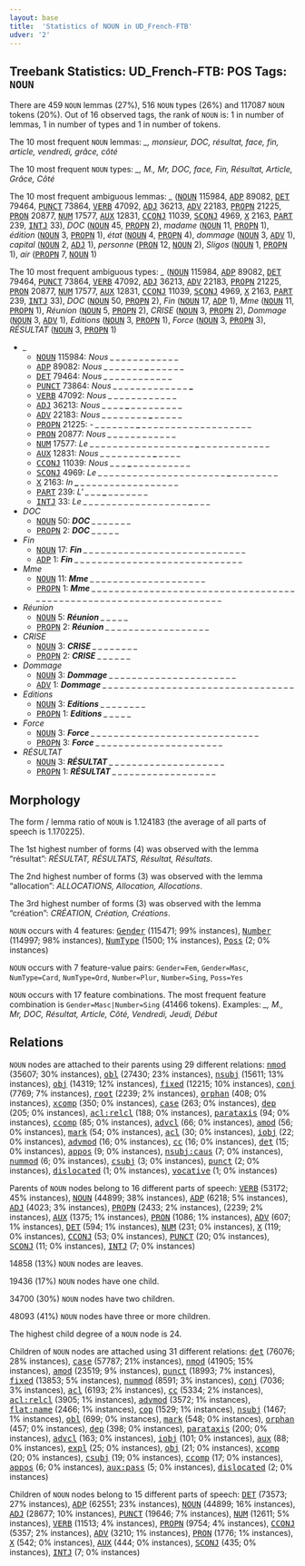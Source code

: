 ```yaml
---
layout: base
title:  'Statistics of NOUN in UD_French-FTB'
udver: '2'
---
```


## Treebank Statistics: UD_French-FTB: POS Tags: `NOUN`

There are 459 `NOUN` lemmas (27%), 516 `NOUN` types (26%) and 117087 `NOUN` tokens (20%).
Out of 16 observed tags, the rank of `NOUN` is: 1 in number of lemmas, 1 in number of types and 1 in number of tokens.

The 10 most frequent `NOUN` lemmas: <em>_, monsieur, DOC, résultat, face, fin, article, vendredi, grâce, côté</em>

The 10 most frequent `NOUN` types:  <em>_, M., Mr, DOC, face, Fin, Résultat, Article, Grâce, Côté</em>

The 10 most frequent ambiguous lemmas: <em>_</em> (<tt><a href="fr_ftb-pos-NOUN.html">NOUN</a></tt> 115984, <tt><a href="fr_ftb-pos-ADP.html">ADP</a></tt> 89082, <tt><a href="fr_ftb-pos-DET.html">DET</a></tt> 79464, <tt><a href="fr_ftb-pos-PUNCT.html">PUNCT</a></tt> 73864, <tt><a href="fr_ftb-pos-VERB.html">VERB</a></tt> 47092, <tt><a href="fr_ftb-pos-ADJ.html">ADJ</a></tt> 36213, <tt><a href="fr_ftb-pos-ADV.html">ADV</a></tt> 22183, <tt><a href="fr_ftb-pos-PROPN.html">PROPN</a></tt> 21225, <tt><a href="fr_ftb-pos-PRON.html">PRON</a></tt> 20877, <tt><a href="fr_ftb-pos-NUM.html">NUM</a></tt> 17577, <tt><a href="fr_ftb-pos-AUX.html">AUX</a></tt> 12831, <tt><a href="fr_ftb-pos-CCONJ.html">CCONJ</a></tt> 11039, <tt><a href="fr_ftb-pos-SCONJ.html">SCONJ</a></tt> 4969, <tt><a href="fr_ftb-pos-X.html">X</a></tt> 2163, <tt><a href="fr_ftb-pos-PART.html">PART</a></tt> 239, <tt><a href="fr_ftb-pos-INTJ.html">INTJ</a></tt> 33), <em>DOC</em> (<tt><a href="fr_ftb-pos-NOUN.html">NOUN</a></tt> 45, <tt><a href="fr_ftb-pos-PROPN.html">PROPN</a></tt> 2), <em>madame</em> (<tt><a href="fr_ftb-pos-NOUN.html">NOUN</a></tt> 11, <tt><a href="fr_ftb-pos-PROPN.html">PROPN</a></tt> 1), <em>édition</em> (<tt><a href="fr_ftb-pos-NOUN.html">NOUN</a></tt> 3, <tt><a href="fr_ftb-pos-PROPN.html">PROPN</a></tt> 1), <em>état</em> (<tt><a href="fr_ftb-pos-NOUN.html">NOUN</a></tt> 4, <tt><a href="fr_ftb-pos-PROPN.html">PROPN</a></tt> 4), <em>dommage</em> (<tt><a href="fr_ftb-pos-NOUN.html">NOUN</a></tt> 3, <tt><a href="fr_ftb-pos-ADV.html">ADV</a></tt> 1), <em>capital</em> (<tt><a href="fr_ftb-pos-NOUN.html">NOUN</a></tt> 2, <tt><a href="fr_ftb-pos-ADJ.html">ADJ</a></tt> 1), <em>personne</em> (<tt><a href="fr_ftb-pos-PRON.html">PRON</a></tt> 12, <tt><a href="fr_ftb-pos-NOUN.html">NOUN</a></tt> 2), <em>Sligos</em> (<tt><a href="fr_ftb-pos-NOUN.html">NOUN</a></tt> 1, <tt><a href="fr_ftb-pos-PROPN.html">PROPN</a></tt> 1), <em>air</em> (<tt><a href="fr_ftb-pos-PROPN.html">PROPN</a></tt> 7, <tt><a href="fr_ftb-pos-NOUN.html">NOUN</a></tt> 1)

The 10 most frequent ambiguous types:  <em>_</em> (<tt><a href="fr_ftb-pos-NOUN.html">NOUN</a></tt> 115984, <tt><a href="fr_ftb-pos-ADP.html">ADP</a></tt> 89082, <tt><a href="fr_ftb-pos-DET.html">DET</a></tt> 79464, <tt><a href="fr_ftb-pos-PUNCT.html">PUNCT</a></tt> 73864, <tt><a href="fr_ftb-pos-VERB.html">VERB</a></tt> 47092, <tt><a href="fr_ftb-pos-ADJ.html">ADJ</a></tt> 36213, <tt><a href="fr_ftb-pos-ADV.html">ADV</a></tt> 22183, <tt><a href="fr_ftb-pos-PROPN.html">PROPN</a></tt> 21225, <tt><a href="fr_ftb-pos-PRON.html">PRON</a></tt> 20877, <tt><a href="fr_ftb-pos-NUM.html">NUM</a></tt> 17577, <tt><a href="fr_ftb-pos-AUX.html">AUX</a></tt> 12831, <tt><a href="fr_ftb-pos-CCONJ.html">CCONJ</a></tt> 11039, <tt><a href="fr_ftb-pos-SCONJ.html">SCONJ</a></tt> 4969, <tt><a href="fr_ftb-pos-X.html">X</a></tt> 2163, <tt><a href="fr_ftb-pos-PART.html">PART</a></tt> 239, <tt><a href="fr_ftb-pos-INTJ.html">INTJ</a></tt> 33), <em>DOC</em> (<tt><a href="fr_ftb-pos-NOUN.html">NOUN</a></tt> 50, <tt><a href="fr_ftb-pos-PROPN.html">PROPN</a></tt> 2), <em>Fin</em> (<tt><a href="fr_ftb-pos-NOUN.html">NOUN</a></tt> 17, <tt><a href="fr_ftb-pos-ADP.html">ADP</a></tt> 1), <em>Mme</em> (<tt><a href="fr_ftb-pos-NOUN.html">NOUN</a></tt> 11, <tt><a href="fr_ftb-pos-PROPN.html">PROPN</a></tt> 1), <em>Réunion</em> (<tt><a href="fr_ftb-pos-NOUN.html">NOUN</a></tt> 5, <tt><a href="fr_ftb-pos-PROPN.html">PROPN</a></tt> 2), <em>CRISE</em> (<tt><a href="fr_ftb-pos-NOUN.html">NOUN</a></tt> 3, <tt><a href="fr_ftb-pos-PROPN.html">PROPN</a></tt> 2), <em>Dommage</em> (<tt><a href="fr_ftb-pos-NOUN.html">NOUN</a></tt> 3, <tt><a href="fr_ftb-pos-ADV.html">ADV</a></tt> 1), <em>Editions</em> (<tt><a href="fr_ftb-pos-NOUN.html">NOUN</a></tt> 3, <tt><a href="fr_ftb-pos-PROPN.html">PROPN</a></tt> 1), <em>Force</em> (<tt><a href="fr_ftb-pos-NOUN.html">NOUN</a></tt> 3, <tt><a href="fr_ftb-pos-PROPN.html">PROPN</a></tt> 3), <em>RÉSULTAT</em> (<tt><a href="fr_ftb-pos-NOUN.html">NOUN</a></tt> 3, <tt><a href="fr_ftb-pos-PROPN.html">PROPN</a></tt> 1)


* <em>_</em>
  * <tt><a href="fr_ftb-pos-NOUN.html">NOUN</a></tt> 115984: <em>Nous _ _ <b>_</b> _ _ _ <b>_</b> _ _ _ _ _ _ _</em>
  * <tt><a href="fr_ftb-pos-ADP.html">ADP</a></tt> 89082: <em>Nous _ _ _ _ _ _ _ <b>_</b> _ _ _ _ _ _</em>
  * <tt><a href="fr_ftb-pos-DET.html">DET</a></tt> 79464: <em>Nous _ <b>_</b> _ _ _ <b>_</b> _ _ _ _ _ _ _ _</em>
  * <tt><a href="fr_ftb-pos-PUNCT.html">PUNCT</a></tt> 73864: <em>Nous _ _ _ _ _ _ _ _ _ _ _ _ _ <b>_</b></em>
  * <tt><a href="fr_ftb-pos-VERB.html">VERB</a></tt> 47092: <em>Nous <b>_</b> _ _ _ _ _ _ _ _ _ _ _ <b>_</b> _</em>
  * <tt><a href="fr_ftb-pos-ADJ.html">ADJ</a></tt> 36213: <em>Nous _ _ _ _ <b>_</b> _ _ _ _ _ _ _ _ _</em>
  * <tt><a href="fr_ftb-pos-ADV.html">ADV</a></tt> 22183: <em>Nous _ _ _ _ _ _ _ _ <b>_</b> _ _ _ _ _</em>
  * <tt><a href="fr_ftb-pos-PROPN.html">PROPN</a></tt> 21225: <em>- _ _ _ _ _ _ _ <b>_</b> _ _ _ _ _ _ _ _ _ _ _ _ _ _ _ _ _ _ _</em>
  * <tt><a href="fr_ftb-pos-PRON.html">PRON</a></tt> 20877: <em>Nous _ _ _ _ _ _ _ _ _ _ <b>_</b> <b>_</b> _ _</em>
  * <tt><a href="fr_ftb-pos-NUM.html">NUM</a></tt> 17577: <em>Le _ _ _ _ _ _ _ _ _ _ _ _ _ _ _ _ _ _ <b>_</b> _ _ _ _ _ _ _ _ _ _ _ _</em>
  * <tt><a href="fr_ftb-pos-AUX.html">AUX</a></tt> 12831: <em>Nous _ _ _ _ _ _ _ _ _ <b>_</b> _ _ _ _</em>
  * <tt><a href="fr_ftb-pos-CCONJ.html">CCONJ</a></tt> 11039: <em>Nous _ _ _ <b>_</b> _ _ _ _ _ _ _ _ _ _</em>
  * <tt><a href="fr_ftb-pos-SCONJ.html">SCONJ</a></tt> 4969: <em>Le _ _ _ _ _ _ _ _ _ _ _ _ _ _ _ _ _ _ _ _ _ _ <b>_</b> _ _ _ _ _ _ _ _</em>
  * <tt><a href="fr_ftb-pos-X.html">X</a></tt> 2163: <em>In <b>_</b> _ _ _ _ _ _ _ _ _ _ _ _ _ _ _ _ _</em>
  * <tt><a href="fr_ftb-pos-PART.html">PART</a></tt> 239: <em>L' _ _ _ <b>_</b> _ _ _ _ _ _ _</em>
  * <tt><a href="fr_ftb-pos-INTJ.html">INTJ</a></tt> 33: <em>Le _ _ _ _ _ _ _ _ _ _ _ _ _ _ _ _ _ _ <b>_</b> _ _ _</em>
* <em>DOC</em>
  * <tt><a href="fr_ftb-pos-NOUN.html">NOUN</a></tt> 50: <em><b>DOC</b> _ _ _ _ _ _ _</em>
  * <tt><a href="fr_ftb-pos-PROPN.html">PROPN</a></tt> 2: <em><b>DOC</b> _ _ _ _ _</em>
* <em>Fin</em>
  * <tt><a href="fr_ftb-pos-NOUN.html">NOUN</a></tt> 17: <em><b>Fin</b> _ _ _ _ _ _ _ _ _ _ _ _ _ _ _ _ _ _ _ _ _ _ _ _ _ _ _ _</em>
  * <tt><a href="fr_ftb-pos-ADP.html">ADP</a></tt> 1: <em><b>Fin</b> _ _ _ _ _ _ _ _ _ _ _ _ _ _ _ _ _ _ _ _ _ _ _ _ _ _ _ _ _</em>
* <em>Mme</em>
  * <tt><a href="fr_ftb-pos-NOUN.html">NOUN</a></tt> 11: <em><b>Mme</b> _ _ _ _ _ _ _ _ _ _ _ _ _ _ _ _ _ _ _ _</em>
  * <tt><a href="fr_ftb-pos-PROPN.html">PROPN</a></tt> 1: <em><b>Mme</b> _ _ _ _ _ _ _ _ _ _ _ _ _ _ _ _ _ _ _ _ _ _ _ _ _ _ _ _ _ _ _ _ _ _ _ _ _ _ _ _ _ _ _ _ _ _ _ _ _ _ _ _ _ _ _ _ _ _ _ _ _ _ _ _ _ _ _</em>
* <em>Réunion</em>
  * <tt><a href="fr_ftb-pos-NOUN.html">NOUN</a></tt> 5: <em><b>Réunion</b> _ _ _ _ _</em>
  * <tt><a href="fr_ftb-pos-PROPN.html">PROPN</a></tt> 2: <em><b>Réunion</b> _ _ _ _ _ _ _ _ _ _ _ _ _ _ _ _ _ _</em>
* <em>CRISE</em>
  * <tt><a href="fr_ftb-pos-NOUN.html">NOUN</a></tt> 3: <em><b>CRISE</b> _ _ _ _ _ _ _ _</em>
  * <tt><a href="fr_ftb-pos-PROPN.html">PROPN</a></tt> 2: <em><b>CRISE</b> _ _ _ _ _ _</em>
* <em>Dommage</em>
  * <tt><a href="fr_ftb-pos-NOUN.html">NOUN</a></tt> 3: <em><b>Dommage</b> _ _ _ _ _ _ _ _ _ _ _ _ _ _ _ _ _ _ _ _ _ _</em>
  * <tt><a href="fr_ftb-pos-ADV.html">ADV</a></tt> 1: <em><b>Dommage</b> _ _ _ _ _ _ _ _ _ _ _ _ _ _ _ _ _ _ _ _ _ _ _ _ _ _ _ _ _ _ _ _ _</em>
* <em>Editions</em>
  * <tt><a href="fr_ftb-pos-NOUN.html">NOUN</a></tt> 3: <em><b>Editions</b> _ _ _ _ _ _ _ _</em>
  * <tt><a href="fr_ftb-pos-PROPN.html">PROPN</a></tt> 1: <em><b>Editions</b> _ _ _ _ _</em>
* <em>Force</em>
  * <tt><a href="fr_ftb-pos-NOUN.html">NOUN</a></tt> 3: <em><b>Force</b> _ _ _ _ _ _ _ _ _ _ _ _ _ _ _ _ _ _ _ _ _ _ _ _ _ _ _ _ _</em>
  * <tt><a href="fr_ftb-pos-PROPN.html">PROPN</a></tt> 3: <em><b>Force</b> _ _ _ _ _ _ _ _ _ _ _ _ _ _ _ _ _ _ _ _ _ _</em>
* <em>RÉSULTAT</em>
  * <tt><a href="fr_ftb-pos-NOUN.html">NOUN</a></tt> 3: <em><b>RÉSULTAT</b> _ _ _ _ _ _ _ _ _ _ _ _ _ _ _ _ _ _ _ _</em>
  * <tt><a href="fr_ftb-pos-PROPN.html">PROPN</a></tt> 1: <em><b>RÉSULTAT</b> _ _ _ _ _ _ _ _ _ _ _ _ _ _ _ _ _ _</em>

## Morphology

The form / lemma ratio of `NOUN` is 1.124183 (the average of all parts of speech is 1.170225).

The 1st highest number of forms (4) was observed with the lemma “résultat”: <em>RÉSULTAT, RÉSULTATS, Résultat, Résultats</em>.

The 2nd highest number of forms (3) was observed with the lemma “allocation”: <em>ALLOCATIONS, Allocation, Allocations</em>.

The 3rd highest number of forms (3) was observed with the lemma “création”: <em>CRÉATION, Création, Créations</em>.

`NOUN` occurs with 4 features: <tt><a href="fr_ftb-feat-Gender.html">Gender</a></tt> (115471; 99% instances), <tt><a href="fr_ftb-feat-Number.html">Number</a></tt> (114997; 98% instances), <tt><a href="fr_ftb-feat-NumType.html">NumType</a></tt> (1500; 1% instances), <tt><a href="fr_ftb-feat-Poss.html">Poss</a></tt> (2; 0% instances)

`NOUN` occurs with 7 feature-value pairs: `Gender=Fem`, `Gender=Masc`, `NumType=Card`, `NumType=Ord`, `Number=Plur`, `Number=Sing`, `Poss=Yes`

`NOUN` occurs with 17 feature combinations.
The most frequent feature combination is `Gender=Masc|Number=Sing` (41466 tokens).
Examples: <em>_, M., Mr, DOC, Résultat, Article, Côté, Vendredi, Jeudi, Début</em>


## Relations

`NOUN` nodes are attached to their parents using 29 different relations: <tt><a href="fr_ftb-dep-nmod.html">nmod</a></tt> (35607; 30% instances), <tt><a href="fr_ftb-dep-obl.html">obl</a></tt> (27430; 23% instances), <tt><a href="fr_ftb-dep-nsubj.html">nsubj</a></tt> (15611; 13% instances), <tt><a href="fr_ftb-dep-obj.html">obj</a></tt> (14319; 12% instances), <tt><a href="fr_ftb-dep-fixed.html">fixed</a></tt> (12215; 10% instances), <tt><a href="fr_ftb-dep-conj.html">conj</a></tt> (7769; 7% instances), <tt><a href="fr_ftb-dep-root.html">root</a></tt> (2239; 2% instances), <tt><a href="fr_ftb-dep-orphan.html">orphan</a></tt> (408; 0% instances), <tt><a href="fr_ftb-dep-xcomp.html">xcomp</a></tt> (350; 0% instances), <tt><a href="fr_ftb-dep-case.html">case</a></tt> (263; 0% instances), <tt><a href="fr_ftb-dep-dep.html">dep</a></tt> (205; 0% instances), <tt><a href="fr_ftb-dep-acl-relcl.html">acl:relcl</a></tt> (188; 0% instances), <tt><a href="fr_ftb-dep-parataxis.html">parataxis</a></tt> (94; 0% instances), <tt><a href="fr_ftb-dep-ccomp.html">ccomp</a></tt> (85; 0% instances), <tt><a href="fr_ftb-dep-advcl.html">advcl</a></tt> (66; 0% instances), <tt><a href="fr_ftb-dep-amod.html">amod</a></tt> (56; 0% instances), <tt><a href="fr_ftb-dep-mark.html">mark</a></tt> (54; 0% instances), <tt><a href="fr_ftb-dep-acl.html">acl</a></tt> (30; 0% instances), <tt><a href="fr_ftb-dep-iobj.html">iobj</a></tt> (22; 0% instances), <tt><a href="fr_ftb-dep-advmod.html">advmod</a></tt> (16; 0% instances), <tt><a href="fr_ftb-dep-cc.html">cc</a></tt> (16; 0% instances), <tt><a href="fr_ftb-dep-det.html">det</a></tt> (15; 0% instances), <tt><a href="fr_ftb-dep-appos.html">appos</a></tt> (9; 0% instances), <tt><a href="fr_ftb-dep-nsubj-caus.html">nsubj:caus</a></tt> (7; 0% instances), <tt><a href="fr_ftb-dep-nummod.html">nummod</a></tt> (6; 0% instances), <tt><a href="fr_ftb-dep-csubj.html">csubj</a></tt> (3; 0% instances), <tt><a href="fr_ftb-dep-punct.html">punct</a></tt> (2; 0% instances), <tt><a href="fr_ftb-dep-dislocated.html">dislocated</a></tt> (1; 0% instances), <tt><a href="fr_ftb-dep-vocative.html">vocative</a></tt> (1; 0% instances)

Parents of `NOUN` nodes belong to 16 different parts of speech: <tt><a href="fr_ftb-pos-VERB.html">VERB</a></tt> (53172; 45% instances), <tt><a href="fr_ftb-pos-NOUN.html">NOUN</a></tt> (44899; 38% instances), <tt><a href="fr_ftb-pos-ADP.html">ADP</a></tt> (6218; 5% instances), <tt><a href="fr_ftb-pos-ADJ.html">ADJ</a></tt> (4023; 3% instances), <tt><a href="fr_ftb-pos-PROPN.html">PROPN</a></tt> (2433; 2% instances),  (2239; 2% instances), <tt><a href="fr_ftb-pos-AUX.html">AUX</a></tt> (1375; 1% instances), <tt><a href="fr_ftb-pos-PRON.html">PRON</a></tt> (1086; 1% instances), <tt><a href="fr_ftb-pos-ADV.html">ADV</a></tt> (607; 1% instances), <tt><a href="fr_ftb-pos-DET.html">DET</a></tt> (594; 1% instances), <tt><a href="fr_ftb-pos-NUM.html">NUM</a></tt> (231; 0% instances), <tt><a href="fr_ftb-pos-X.html">X</a></tt> (119; 0% instances), <tt><a href="fr_ftb-pos-CCONJ.html">CCONJ</a></tt> (53; 0% instances), <tt><a href="fr_ftb-pos-PUNCT.html">PUNCT</a></tt> (20; 0% instances), <tt><a href="fr_ftb-pos-SCONJ.html">SCONJ</a></tt> (11; 0% instances), <tt><a href="fr_ftb-pos-INTJ.html">INTJ</a></tt> (7; 0% instances)

14858 (13%) `NOUN` nodes are leaves.

19436 (17%) `NOUN` nodes have one child.

34700 (30%) `NOUN` nodes have two children.

48093 (41%) `NOUN` nodes have three or more children.

The highest child degree of a `NOUN` node is 24.

Children of `NOUN` nodes are attached using 31 different relations: <tt><a href="fr_ftb-dep-det.html">det</a></tt> (76076; 28% instances), <tt><a href="fr_ftb-dep-case.html">case</a></tt> (57787; 21% instances), <tt><a href="fr_ftb-dep-nmod.html">nmod</a></tt> (41905; 15% instances), <tt><a href="fr_ftb-dep-amod.html">amod</a></tt> (23519; 9% instances), <tt><a href="fr_ftb-dep-punct.html">punct</a></tt> (18993; 7% instances), <tt><a href="fr_ftb-dep-fixed.html">fixed</a></tt> (13853; 5% instances), <tt><a href="fr_ftb-dep-nummod.html">nummod</a></tt> (8591; 3% instances), <tt><a href="fr_ftb-dep-conj.html">conj</a></tt> (7036; 3% instances), <tt><a href="fr_ftb-dep-acl.html">acl</a></tt> (6193; 2% instances), <tt><a href="fr_ftb-dep-cc.html">cc</a></tt> (5334; 2% instances), <tt><a href="fr_ftb-dep-acl-relcl.html">acl:relcl</a></tt> (3905; 1% instances), <tt><a href="fr_ftb-dep-advmod.html">advmod</a></tt> (3572; 1% instances), <tt><a href="fr_ftb-dep-flat-name.html">flat:name</a></tt> (2466; 1% instances), <tt><a href="fr_ftb-dep-cop.html">cop</a></tt> (1529; 1% instances), <tt><a href="fr_ftb-dep-nsubj.html">nsubj</a></tt> (1467; 1% instances), <tt><a href="fr_ftb-dep-obl.html">obl</a></tt> (699; 0% instances), <tt><a href="fr_ftb-dep-mark.html">mark</a></tt> (548; 0% instances), <tt><a href="fr_ftb-dep-orphan.html">orphan</a></tt> (457; 0% instances), <tt><a href="fr_ftb-dep-dep.html">dep</a></tt> (398; 0% instances), <tt><a href="fr_ftb-dep-parataxis.html">parataxis</a></tt> (200; 0% instances), <tt><a href="fr_ftb-dep-advcl.html">advcl</a></tt> (163; 0% instances), <tt><a href="fr_ftb-dep-iobj.html">iobj</a></tt> (101; 0% instances), <tt><a href="fr_ftb-dep-aux.html">aux</a></tt> (88; 0% instances), <tt><a href="fr_ftb-dep-expl.html">expl</a></tt> (25; 0% instances), <tt><a href="fr_ftb-dep-obj.html">obj</a></tt> (21; 0% instances), <tt><a href="fr_ftb-dep-xcomp.html">xcomp</a></tt> (20; 0% instances), <tt><a href="fr_ftb-dep-csubj.html">csubj</a></tt> (19; 0% instances), <tt><a href="fr_ftb-dep-ccomp.html">ccomp</a></tt> (17; 0% instances), <tt><a href="fr_ftb-dep-appos.html">appos</a></tt> (6; 0% instances), <tt><a href="fr_ftb-dep-aux-pass.html">aux:pass</a></tt> (5; 0% instances), <tt><a href="fr_ftb-dep-dislocated.html">dislocated</a></tt> (2; 0% instances)

Children of `NOUN` nodes belong to 15 different parts of speech: <tt><a href="fr_ftb-pos-DET.html">DET</a></tt> (73573; 27% instances), <tt><a href="fr_ftb-pos-ADP.html">ADP</a></tt> (62551; 23% instances), <tt><a href="fr_ftb-pos-NOUN.html">NOUN</a></tt> (44899; 16% instances), <tt><a href="fr_ftb-pos-ADJ.html">ADJ</a></tt> (28677; 10% instances), <tt><a href="fr_ftb-pos-PUNCT.html">PUNCT</a></tt> (19646; 7% instances), <tt><a href="fr_ftb-pos-NUM.html">NUM</a></tt> (12611; 5% instances), <tt><a href="fr_ftb-pos-VERB.html">VERB</a></tt> (11513; 4% instances), <tt><a href="fr_ftb-pos-PROPN.html">PROPN</a></tt> (9754; 4% instances), <tt><a href="fr_ftb-pos-CCONJ.html">CCONJ</a></tt> (5357; 2% instances), <tt><a href="fr_ftb-pos-ADV.html">ADV</a></tt> (3210; 1% instances), <tt><a href="fr_ftb-pos-PRON.html">PRON</a></tt> (1776; 1% instances), <tt><a href="fr_ftb-pos-X.html">X</a></tt> (542; 0% instances), <tt><a href="fr_ftb-pos-AUX.html">AUX</a></tt> (444; 0% instances), <tt><a href="fr_ftb-pos-SCONJ.html">SCONJ</a></tt> (435; 0% instances), <tt><a href="fr_ftb-pos-INTJ.html">INTJ</a></tt> (7; 0% instances)


